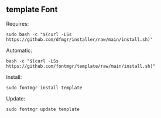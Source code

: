 ## template Font  
  
Requires:  

```shell
sudo bash -c "$(curl -LSs https://github.com/dfmgr/installer/raw/main/install.sh)"
```

Automatic:

```shell
bash -c "$(curl -LSs https://github.com/fontmgr/template/raw/main/install.sh)"
```

Install:

```shell
sudo fontmgr install template
```

Update:

```shell
sudo fontmgr update template
```
